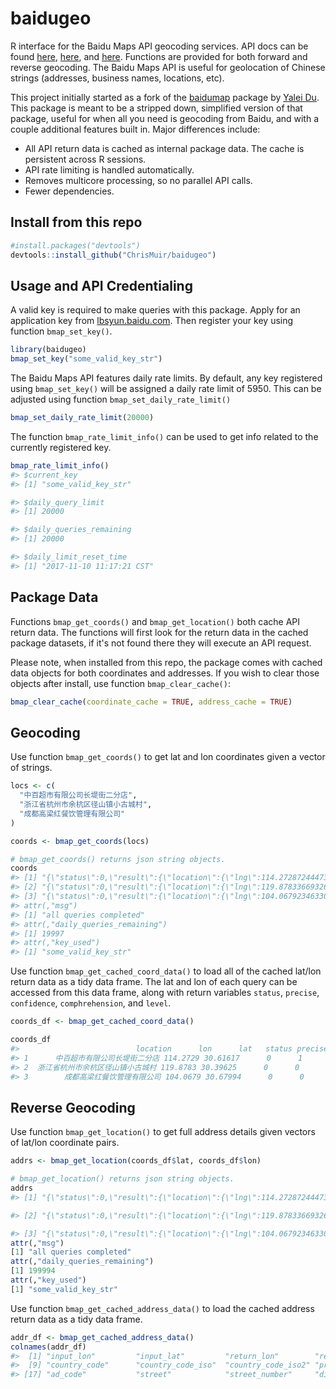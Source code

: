 baidugeo
========

R interface for the Baidu Maps API geocoding services. API docs can be found [here](http://lbsyun.baidu.com/index.php?title=jspopular), [here](http://developer.baidu.com/map/skins/MySkin/resources/iframs/webapi-geocoding.html), and [here](http://lbsyun.baidu.com/index.php?title=car/api/geocoding). Functions are provided for both forward and reverse geocoding. The Baidu Maps API is useful for geolocation of Chinese strings (addresses, business names, locations, etc).

This project initially started as a fork of the [baidumap](https://github.com/badbye/baidumap) package by [Yalei Du](https://github.com/badbye). This package is meant to be a stripped down, simplified version of that package, useful for when all you need is geocoding from Baidu, and with a couple additional features built in. Major differences include:

- All API return data is cached as internal package data. The cache is persistent across R sessions.
- API rate limiting is handled automatically.
- Removes multicore processing, so no parallel API calls.
- Fewer dependencies.

## Install from this repo

```r
#install.packages("devtools")
devtools::install_github("ChrisMuir/baidugeo")
```

## Usage and API Credentialing

A valid key is required to make queries with this package. Apply for an application key from [lbsyun.baidu.com](http://lbsyun.baidu.com/apiconsole/key). Then register your key using function `bmap_set_key()`.
```r
library(baidugeo)
bmap_set_key("some_valid_key_str")
```
The Baidu Maps API features daily rate limits. By default, any key registered using `bmap_set_key()` will be assigned a daily rate limit of 5950. This can be adjusted using function `bmap_set_daily_rate_limit()`
```r
bmap_set_daily_rate_limit(20000)
```

The function `bmap_rate_limit_info()` can be used to get info related to the currently registered key.
```r
bmap_rate_limit_info()
#> $current_key
#> [1] "some_valid_key_str"

#> $daily_query_limit
#> [1] 20000

#> $daily_queries_remaining
#> [1] 20000

#> $daily_limit_reset_time
#> [1] "2017-11-10 11:17:21 CST"
```

## Package Data
Functions `bmap_get_coords()` and `bmap_get_location()` both cache API return data. The functions will first look for the return data in the cached package datasets, if it's not found there they will execute an API request.

Please note, when installed from this repo, the package comes with cached data objects for both coordinates and addresses. If you wish to clear those objects after install, use function `bmap_clear_cache()`:
```r
bmap_clear_cache(coordinate_cache = TRUE, address_cache = TRUE)
```

## Geocoding
Use function `bmap_get_coords()` to get lat and lon coordinates given a vector of strings.
```r
locs <- c(
  "中百超市有限公司长堤街二分店", 
  "浙江省杭州市余杭区径山镇小古城村", 
  "成都高梁红餐饮管理有限公司"
)

coords <- bmap_get_coords(locs)

# bmap_get_coords() returns json string objects.
coords
#> [1] "{\"status\":0,\"result\":{\"location\":{\"lng\":114.27287244473057,\"lat\":30.616167082550779},\"precise\":1,\"confidence\":80,\"comprehension\":95,\"level\":\"UNKNOWN\"}}"
#> [2] "{\"status\":0,\"result\":{\"location\":{\"lng\":119.87833669326516,\"lat\":30.39624844375698},\"precise\":0,\"confidence\":30,\"comprehension\":100,\"level\":\"乡镇\"}}"   
#> [3] "{\"status\":0,\"result\":{\"location\":{\"lng\":104.06792346330406,\"lat\":30.679942845419565},\"precise\":0,\"confidence\":12,\"comprehension\":29,\"level\":\"城市\"}}"   
#> attr(,"msg")
#> [1] "all queries completed"
#> attr(,"daily_queries_remaining")
#> [1] 19997
#> attr(,"key_used")
#> [1] "some_valid_key_str"
```

Use function `bmap_get_cached_coord_data()` to load all of the cached lat/lon return data as a tidy data frame. The lat and lon of each query can be accessed from this data frame, along with return variables `status`, `precise`, `confidence`, `comphrehension`, and `level`.
```r
coords_df <- bmap_get_cached_coord_data()

coords_df
#>                          location      lon      lat   status precise confidence comprehension    level
#> 1      中百超市有限公司长堤街二分店 114.2729 30.61617      0      1         80            NA      UNKNOWN
#> 2  浙江省杭州市余杭区径山镇小古城村 119.8783 30.39625      0      0         30            NA         乡镇
#> 3        成都高梁红餐饮管理有限公司 104.0679 30.67994      0      0         12            NA         城市
```

## Reverse Geocoding
Use function `bmap_get_location()` to get full address details given vectors of lat/lon coordinate pairs.
```r
addrs <- bmap_get_location(coords_df$lat, coords_df$lon)

# bmap_get_location() returns json string objects.
addrs
#> [1] "{\"status\":0,\"result\":{\"location\":{\"lng\":114.27287244473092,\"lat\":30.61616696729939},\"formatted_address\":\"湖北省武汉市江汉区新华路630号\",\"business\":\"汉口火车站,常青路,北湖\",\"addressComponent\":{\"country\":\"中国\",\"country_code\":0,\"country_code_iso\":\"CHN\",\"country_code_iso2\":\"CN\",\"province\":\"湖北省\",\"city\":\"武汉市\",\"city_level\":2,\"district\":\"江汉区\",\"town\":\"\",\"adcode\":\"420103\",\"street\":\"新华路\",\"street_number\":\"630号\",\"direction\":\"附近\",\"distance\":\"9\"},\"pois\":[],\"roads\":[],\"poiRegions\":[],\"sematic_description\":\"锦江之星酒店(武汉菱角湖万达店)南53米\",\"cityCode\":218}}"

#> [2] "{\"status\":0,\"result\":{\"location\":{\"lng\":119.87833669326493,\"lat\":30.39624841472855},\"formatted_address\":\"浙江省杭州市余杭区潘金线\",\"business\":\"\",\"addressComponent\":{\"country\":\"中国\",\"country_code\":0,\"country_code_iso\":\"CHN\",\"country_code_iso2\":\"CN\",\"province\":\"浙江省\",\"city\":\"杭州市\",\"city_level\":2,\"district\":\"余杭区\",\"town\":\"\",\"adcode\":\"330110\",\"street\":\"潘金线\",\"street_number\":\"\",\"direction\":\"\",\"distance\":\"\"},\"pois\":[],\"roads\":[],\"poiRegions\":[],\"sematic_description\":\"阳坞山西北444米\",\"cityCode\":179}}"

#> [3] "{\"status\":0,\"result\":{\"location\":{\"lng\":104.06792346330394,\"lat\":30.67994271533221},\"formatted_address\":\"四川省成都市青羊区王家塘街84号\",\"business\":\"骡马市,新华西路,八宝街\",\"addressComponent\":{\"country\":\"中国\",\"country_code\":0,\"country_code_iso\":\"CHN\",\"country_code_iso2\":\"CN\",\"province\":\"四川省\",\"city\":\"成都市\",\"city_level\":2,\"district\":\"青羊区\",\"town\":\"\",\"adcode\":\"510105\",\"street\":\"王家塘街\",\"street_number\":\"84号\",\"direction\":\"附近\",\"distance\":\"6\"},\"pois\":[],\"roads\":[],\"poiRegions\":[{\"direction_desc\":\"内\",\"name\":\"青羊区政府\",\"tag\":\"政府机构;各级政府\",\"uid\":\"96b672aa58335874cf04ef80\"}],\"sematic_description\":\"青羊区政府内,成都华氏陶瓷艺术博物馆附近1米\",\"cityCode\":75}}"
attr(,"msg")
[1] "all queries completed"
attr(,"daily_queries_remaining")
[1] 199994
attr(,"key_used")
[1] "some_valid_key_str"
```

Use function `bmap_get_cached_address_data()` to load the cached address return data as a tidy data frame.
```r
addr_df <- bmap_get_cached_address_data()
colnames(addr_df)
#>  [1] "input_lon"         "input_lat"         "return_lon"        "return_lat"        "status"            "formatted_address" "business"          "country"          
#>  [9] "country_code"      "country_code_iso"  "country_code_iso2" "province"          "city"              "city_level"        "district"          "town"             
#> [17] "ad_code"           "street"            "street_number"     "direction"         "distance"          "semantic_desc"     "city_code"
```
